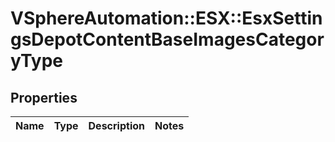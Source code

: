 # VSphereAutomation::ESX::EsxSettingsDepotContentBaseImagesCategoryType

## Properties
Name | Type | Description | Notes
------------ | ------------- | ------------- | -------------


